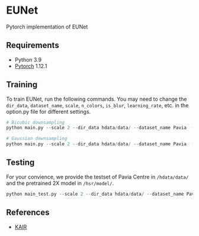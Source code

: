 # EUNet

Pytorch implementation of EUNet

## Requirements
- Python 3.9
- [Pytorch](https://pytorch.org/) 1.12.1

## Training
To train EUNet, run the following commands. You may need to change the `dir_data`, `dataset_name`, `scale`, `n_colors`, `is_blur`, `learning_rate`, etc. in the option.py file for different settings. 

```python
# Bicubic downsampling
python main.py --scale 2 --dir_data hdata/data/ --dataset_name Pavia  --n_colors 102

# Gaussian downsampling
python main.py --scale 2 --dir_data hdata/data/ --dataset_name Pavia  --n_colors 102 --is_blur True --learning_rate 1e-3
```

## Testing
For your convience, we provide the testset of Pavia Centre in `/hdata/data/` and the pretrained 2X model in `/hsr/model/`.

```python
python main_test.py --scale 2 --dir_data hdata/data/ --dataset_name Pavia  --n_colors 102 --model_path hsr/model/G.pth
```

## References
- [KAIR](https://github.com/cszn/KAIR)
